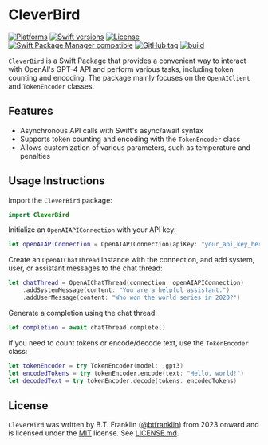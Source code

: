 # CleverBird

[![Platforms](https://img.shields.io/endpoint?url=https%3A%2F%2Fswiftpackageindex.com%2Fapi%2Fpackages%2Fbtfranklin%2FCleverBird%2Fbadge%3Ftype%3Dplatforms)](https://swiftpackageindex.com/btfranklin/CleverBird)
[![Swift versions](https://img.shields.io/endpoint?url=https%3A%2F%2Fswiftpackageindex.com%2Fapi%2Fpackages%2Fbtfranklin%2FCleverBird%2Fbadge%3Ftype%3Dswift-versions)](https://swiftpackageindex.com/btfranklin/CleverBird)
[![License](https://img.shields.io/badge/License-MIT-blue.svg)](https://github.com/btfranklin/CleverBird/blob/main/LICENSE)
[![Swift Package Manager compatible](https://img.shields.io/badge/SPM-compatible-brightgreen.svg?style=flat&colorA=28a745&&colorB=4E4E4E)](https://github.com/apple/swift-package-manager)
[![GitHub tag](https://img.shields.io/github/tag/btfranklin/CleverBird.svg)](https://github.com/btfranklin/CleverBird)
[![build](https://github.com/btfranklin/CleverBird/actions/workflows/build.yml/badge.svg)](https://github.com/btfranklin/CleverBird/actions/workflows/build.yml)

`CleverBird` is a Swift Package that provides a convenient way to interact with OpenAI's GPT-4 API and perform various tasks, including token counting and encoding. The package mainly focuses on the `OpenAIClient` and `TokenEncoder` classes.

## Features

- Asynchronous API calls with Swift's async/await syntax
- Supports token counting and encoding with the `TokenEncoder` class
- Allows customization of various parameters, such as temperature and penalties

## Usage Instructions

Import the `CleverBird` package:

```swift
import CleverBird
```

Initialize an `OpenAIAPIConnection` with your API key:

```swift
let openAIAPIConnection = OpenAIAPIConnection(apiKey: "your_api_key_here")
```

Create an `OpenAIChatThread` instance with the connection, and
add system, user, or assistant messages to the chat thread:

```swift
let chatThread = OpenAIChatThread(connection: openAIAPIConnection)
    .addSystemMessage(content: "You are a helpful assistant.")
    .addUserMessage(content: "Who won the world series in 2020?")
```

Generate a completion using the chat thread:

```swift
let completion = await chatThread.complete()
```

If you need to count tokens or encode/decode text, use the `TokenEncoder` class:

```swift
let tokenEncoder = try TokenEncoder(model: .gpt3)
let encodedTokens = try tokenEncoder.encode(text: "Hello, world!")
let decodedText = try tokenEncoder.decode(tokens: encodedTokens)
```

## License

`CleverBird` was written by B.T. Franklin ([@btfranklin](https://github.com/btfranklin)) from 2023 onward and is licensed under the [MIT](https://opensource.org/licenses/MIT) license. See [LICENSE.md](LICENSE.md).
